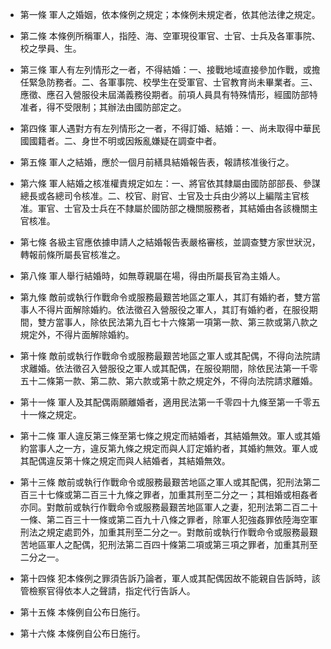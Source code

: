 * 第一條 軍人之婚姻，依本條例之規定；本條例未規定者，依其他法律之規定。

* 第二條 本條例所稱軍人，指陸、海、空軍現役軍官、士官、士兵及各軍事院、校之學員、生。

* 第三條 軍人有左列情形之一者，不得結婚：一、接戰地域直接參加作戰，或擔任緊急防務者。二、各軍事院、校學生在受軍官、士官教育尚未畢業者。三、應徵、應召入營服役未屆滿義務役期者。前項人員具有特殊情形，經國防部特准者，得不受限制；其辦法由國防部定之。

* 第四條 軍人遇對方有左列情形之一者，不得訂婚、結婚：一、尚未取得中華民國國籍者。二、身世不明或因叛亂嫌疑在調查中者。

* 第五條 軍人之結婚，應於一個月前繕具結婚報告表，報請核准後行之。

* 第六條 軍人結婚之核准權責規定如左：一、將官依其隸屬由國防部部長、參謀總長或各總司令核准。二、校官、尉官、士官及士兵由少將以上編階主官核准。軍官、士官及士兵在不隸屬於國防部之機關服務者，其結婚由各該機關主官核准。

* 第七條 各級主官應依據申請人之結婚報告表嚴格審核，並調查雙方家世狀況，轉報前條所屬長官核准之。

* 第八條 軍人舉行結婚時，如無尊親屬在場，得由所屬長官為主婚人。

* 第九條 敵前或執行作戰命令或服務最艱苦地區之軍人，其訂有婚約者，雙方當事人不得片面解除婚約。依法徵召入營服役之軍人，其訂有婚約者，在服役期間，雙方當事人，除依民法第九百七十六條第一項第一款、第三款或第八款之規定外，不得片面解除婚約。

* 第十條 敵前或執行作戰命令或服務最艱苦地區之軍人或其配偶，不得向法院請求離婚。依法徵召入營服役之軍人或其配偶，在服役期間，除依民法第一千零五十二條第一款、第二款、第六款或第十款之規定外，不得向法院請求離婚。

* 第十一條 軍人及其配偶兩願離婚者，適用民法第一千零四十九條至第一千零五十一條之規定。

* 第十二條 軍人違反第三條至第七條之規定而結婚者，其結婚無效。軍人或其婚約當事人之一方，違反第九條之規定而與人訂定婚約者，其婚約無效。軍人或其配偶違反第十條之規定而與人結婚者，其結婚無效。

* 第十三條 敵前或執行作戰命令或服務最艱苦地區之軍人或其配偶，犯刑法第二百三十七條或第二百三十九條之罪者，加重其刑至二分之一；其相婚或相姦者亦同。對敵前或執行作戰命令或服務最艱苦地區軍人之妻，犯刑法第二百二十一條、第二百三十一條或第二百九十八條之罪者，除軍人犯強姦罪依陸海空軍刑法之規定處罰外，加重其刑至二分之一。對敵前或執行作戰命令或服務最艱苦地區軍人之配偶，犯刑法第二百四十條第二項或第三項之罪者，加重其刑至二分之一。

* 第十四條 犯本條例之罪須告訴乃論者，軍人或其配偶因故不能親自告訴時，該管檢察官得依本人之聲請，指定代行告訴人。

* 第十五條 本條例自公布日施行。

* 第十六條 本條例自公布日施行。

